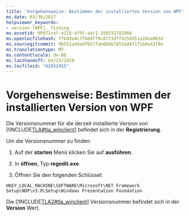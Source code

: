 ```yaml
---
title: 'Vorgehensweise: Bestimmen der installierten Version von WPF'
ms.date: 03/30/2017
helpviewer_keywords:
- version [WPF], finding
ms.assetid: 99971cef-e218-4f9f-a4c1-350332741860
ms.openlocfilehash: ffbd9a4c7f66dff9c8773dff4259551e20aa963d
ms.sourcegitcommit: 9b552addadfb57fab0b9e7852ed4f1f1b8a42f8e
ms.translationtype: MT
ms.contentlocale: de-DE
ms.lasthandoff: 04/23/2019
ms.locfileid: "62052455"
---
```

# <a name="how-to-determine-the-installed-version-of-wpf"></a>Vorgehensweise: Bestimmen der installierten Version von WPF
Die Versionsnummer für die derzeit installierte Version von [!INCLUDE[TLA#tla_winclient](../../../../includes/tlasharptla-winclient-md.md)] befindet sich in der **Registrierung**.  
  
 Um die Versionsnummer zu finden:  
  
1. Auf der **starten** Menü klicken Sie auf **ausführen**.  
  
2. In **öffnen**, Typ **regedit.exe**.  
  
3. Öffnen Sie den folgenden Schlüssel:  
  
 `HKEY_LOCAL_MACHINE\SOFTWARE\Microsoft\NET Framework Setup\NDP\v3.0\Setup\Windows Presentation Foundation`  
  
 Die [!INCLUDE[TLA2#tla_winclient](../../../../includes/tla2sharptla-winclient-md.md)] Versionsnummer befindet sich in der **Version** Wert.
